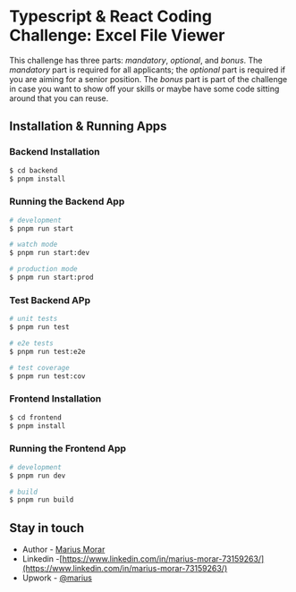 # Typescript & React Coding Challenge: Excel File Viewer
This challenge has three parts: _mandatory_, _optional_, and _bonus_. The _mandatory_ part is required for all applicants; the _optional_ part is required if you are aiming for a senior position. The _bonus_ part is part of the challenge in case you want to show off your skills or maybe have some code sitting around that you can reuse.

## Installation & Running Apps

### Backend Installation
```bash
$ cd backend
$ pnpm install
```
### Running the Backend App

```bash
# development
$ pnpm run start

# watch mode
$ pnpm run start:dev

# production mode
$ pnpm run start:prod
```
### Test Backend APp

```bash
# unit tests
$ pnpm run test

# e2e tests
$ pnpm run test:e2e

# test coverage
$ pnpm run test:cov
```
### Frontend Installation

```bash
$ cd frontend
$ pnpm install
```

### Running the Frontend App

```bash
# development
$ pnpm run dev

# build
$ pnpm run build
```



## Stay in touch

- Author - [Marius Morar](mailto:marius.morar.90.ro@gmail.com)
- Linkedin -[https://www.linkedin.com/in/marius-morar-73159263/](https://www.linkedin.com/in/marius-morar-73159263/)
- Upwork - [@marius](https://www.upwork.com/freelancers/~01b5d69babb2b6aa49)
